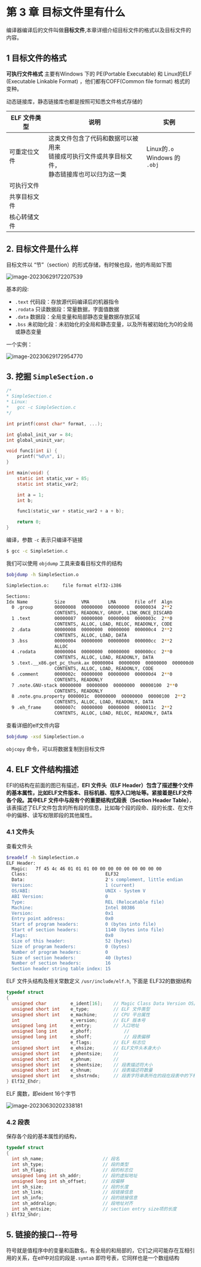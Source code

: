 # 第 3 章 目标文件里有什么

编译器编译后的文件叫做**目标文件**,本章详细介绍目标文件的格式以及目标文件的内容。



## 1 目标文件的格式

**可执行文件格式** 主要有Windows 下的 PE(Portable Executable) 和 Linux的ELF (Executable Linkable Format) ，他们都有COFF(Common file format) 格式的变种。

动态链接库，静态链接库也都是按照可知悉文件格式存储的

| ELF 文件类型 | 说明                                                         | 实例                              |
| ------------ | ------------------------------------------------------------ | --------------------------------- |
| 可重定位文件 | 这类文件包含了代码和数据可以被用来<br>链接成可执行文件或共享目标文件，<br>静态链接库也可以归为这一类 | Linux的`.o` <br>Windows 的 `.obj` |
| 可执行文件   |                                                              |                                   |
| 共享目标文件 |                                                              |                                   |
| 核心转储文件 |                                                              |                                   |



## 2. 目标文件是什么样

目标文件以 “节”（section）的形式存储，有时候也段，他的布局如下图

![image-20230629172207539](https://kinvy-images.oss-cn-beijing.aliyuncs.com/Images/image-20230629172207539.png)

基本的段:

- `.text` 代码段：存放源代码编译后的机器指令
- `.rodata` 只读数据段：常量数据，字面值数据
- `.data` 数据段：全局变量和局部静态变量数据存放区域
- `.bss` 未初始化段：未初始化的全局和静态变量，以及所有被初始化为0的全局或静态变量

一个实例：

![image-20230629172954770](https://kinvy-images.oss-cn-beijing.aliyuncs.com/Images/image-20230629172954770.png)



## 3. 挖掘 `SimpleSection.o`

```c
/*
* SimpleSection.c
* Linux:
*   gcc -c SimpleSection.c
*/

int printf(const char* format, ...);

int global_init_var = 84;
int global_uninit_var;

void func1(int i) {
    printf("%d\n", i);
}

int main(void) {
    static int static_var = 85;
    static int static_var2;

    int a = 1;
    int b;

    func1(static_var + static_var2 + a + b);

    return 0;
}
```

编译，参数 `-c` 表示只编译不链接

```bash
$ gcc -c SimpleSetion.c
```

我们可以使用 `objdump` 工具来查看目标文件的结构

```bash
$objdump -h SimpleSection.o

SimpleSection.o:     file format elf32-i386

Sections:
Idx Name          Size      VMA       LMA       File off  Algn
  0 .group        00000008  00000000  00000000  00000034  2**2
                  CONTENTS, READONLY, GROUP, LINK_ONCE_DISCARD
  1 .text         00000087  00000000  00000000  0000003c  2**0
                  CONTENTS, ALLOC, LOAD, RELOC, READONLY, CODE
  2 .data         00000008  00000000  00000000  000000c4  2**2
                  CONTENTS, ALLOC, LOAD, DATA
  3 .bss          00000004  00000000  00000000  000000cc  2**2
                  ALLOC
  4 .rodata       00000004  00000000  00000000  000000cc  2**0
                  CONTENTS, ALLOC, LOAD, READONLY, DATA
  5 .text.__x86.get_pc_thunk.ax 00000004  00000000  00000000  000000d0  2**0
                  CONTENTS, ALLOC, LOAD, READONLY, CODE
  6 .comment      0000002c  00000000  00000000  000000d4  2**0
                  CONTENTS, READONLY
  7 .note.GNU-stack 00000000  00000000  00000000  00000100  2**0
                  CONTENTS, READONLY
  8 .note.gnu.property 0000001c  00000000  00000000  00000100  2**2
                  CONTENTS, ALLOC, LOAD, READONLY, DATA
  9 .eh_frame     0000007c  00000000  00000000  0000011c  2**2
                  CONTENTS, ALLOC, LOAD, RELOC, READONLY, DATA
```

查看详细的elf文件内容

```bash
$objdump -xsd SimpleSection.o
```



`objcopy` 命令，可以将数据复制到目标文件



## 4. ELF 文件结构描述

EFI的结构在前面的图已有描述，**EFI 文件头（ELF Header）**包含了描述整个文件的基本属性，比如ELF文件版本、目标机器、程序入口地址等。紧接着是ELF文件各个段。其中ELF 文件中与段有个的重要结构式**段表（Section Header Table）**，该表描述了ELF文件包含的所有段的信息，比如每个段的段命、段的长度、在文件中的偏移、读写权限即段的其他属性。



### 4.1 文件头

查看文件头

```bash
$readelf -h SimpleSection.o
ELF Header:
  Magic:   7f 45 4c 46 01 01 01 00 00 00 00 00 00 00 00 00
  Class:                             ELF32
  Data:                              2's complement, little endian
  Version:                           1 (current)
  OS/ABI:                            UNIX - System V
  ABI Version:                       0
  Type:                              REL (Relocatable file)
  Machine:                           Intel 80386
  Version:                           0x1
  Entry point address:               0x0
  Start of program headers:          0 (bytes into file)
  Start of section headers:          1140 (bytes into file)
  Flags:                             0x0
  Size of this header:               52 (bytes)
  Size of program headers:           0 (bytes)
  Number of program headers:         0
  Size of section headers:           40 (bytes)
  Number of section headers:         16
  Section header string table index: 15
```

ELF 文件头结构及相关常数定义 `/usr/include/elf.h`, 下面是 ELF32的数据结构

```c
typedef struct 
{
  unsigned char         e_ident[16];    // Magic Class Data Version OS/ABI ABI-Version
  unsigned short int    e_type;         // ELF 文件类型  
  unsigned short int    e_machine;      // CPU 平台属性
  int                   e_version;      // ELF 版本号      
  unsigned long int     e_entry;        // 入口地址
  unsigned long int     e_phoff;            //
  unsigned long int     e_shoff;            // 段表偏移
  int                   e_flags;        // ELF 标志位
  unsigned short int    e_ehsize;       // ELF文件头本身大小
  unsigned short int    e_phentsize;    // 
  unsigned short int    e_phnum;        // 
  unsigned short int    e_shentsize;    // 段表描述符大小
  unsigned short int    e_shnum;        // 段表描述符数量
  unsigned short int    e_shstrndx;     // 段表字符串表所在的段在段表中的下标
} Elf32_Ehdr;

```

ELF 魔数，即eident 16个字节

![image-20230630202338181](https://kinvy-images.oss-cn-beijing.aliyuncs.com/Images/image-20230630202338181.png)

### 4.2 段表

保存各个段的基本属性的结构，

```c
typedef struct 
{
  int sh_name;                      // 段名
  int sh_type;                      // 段的类型
  int sh_flags;                     // 段的标志位
  unsigned long int sh_addr;        // 段的虚拟地址
  unsigned long int sh_offset;      // 段偏移
  int sh_size;                      // 段的长度
  int sh_link;                      // 段链接信息 
  int sh_info;                      // 段的链接信息
  int sh_addralign;                 // 段地址对齐
  int sh_entsize;                   // section entry size项的长度
} Elf32_Shdr;

```



## 5. 链接的接口--符号

符号就是值程序中的变量和函数名，有全局的和局部的，它们之间可能存在互相引用的关系，在elf中对应的段是`.symtab` 即符号表，它同样也是一个数组结构

